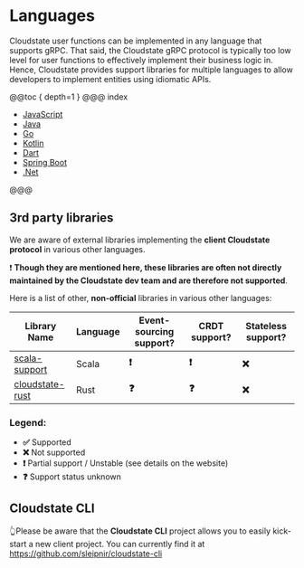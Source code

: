 # Languages

Cloudstate user functions can be implemented in any language that supports gRPC. That said, the Cloudstate gRPC protocol is typically too low level for user functions to effectively implement their business logic in. Hence, Cloudstate provides support libraries for multiple languages to allow developers to implement entities using idiomatic APIs.

@@toc { depth=1 }
@@@ index

* [JavaScript](javascript/index.md)
* [Java](java/index.md)
* [Go](go/index.md)
* [Kotlin](kotlin/index.md)
* [Dart](dart/index.md)
* [Spring Boot](springboot/index.md)
* [.Net](dotnet/index.md)

@@@

## 3rd party libraries
We are aware of external libraries implementing the **client Cloudstate protocol** in various other languages.

❗ **Though they are mentioned here, these libraries are often not directly maintained by the Cloudstate dev team and are therefore not supported**.
 
Here is a list of other, **non-official** libraries in various other languages:

| Library Name                                                                                          | Language  | Event-sourcing support?   | CRDT support?         | Stateless support?    |
|-------------------------------------------------------------------------------------------------------|-----------|---------------------------|-----------------------|-----------------------|
| [scala-support](https://github.com/cloudstateio/cloudstate/tree/master/scala-support/src/main)        | Scala     | **❗️**                    | **❗️**               | **❌**                 |
| [cloudstate-rust](https://github.com/sleipnir/cloudstate-rust)                                        | Rust      | **❓**                    | **❓**               | **❌**                 |

### Legend:
- **✅** Supported
- **❌** Not supported
- **❗️** Partial support / Unstable (see details on the website)
- **❓** Support status unknown

## Cloudstate CLI
👆Please be aware that the **Cloudstate CLI** project allows you to easily kick-start a new client project. 
You can currently find it at https://github.com/sleipnir/cloudstate-cli
